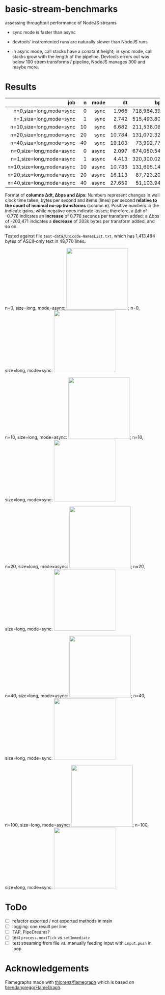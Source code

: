 # basic-stream-benchmarks
assessing throughput performance of NodeJS streams



* sync mode is faster than async

* devtools' instremented runs are naturally slower than NodeJS runs

* in async mode, call stacks have a conatant height; in sync mode, call stacks grow with the length of
  the pipeline. Devtools errors out way below 100 strem transforms / pipeline, NodeJS manages 300 and
  maybe more.


# Results

| job                       | n    | mode  | dt     | bps         | ips        | Δdt    | Δbps     | Δips    |
| ---:                      | ---: | ---:  | ---:   | ---:        | ---:       | ---:   | ---:     | ---:    |
| n=0,size=long,mode=sync   | 0    | sync  | 1.966  | 718,964.395 | 24,806.714 |        |          |         |
| n=1,size=long,mode=sync   | 1    | sync  | 2.742  | 515,493.800 | 17,786.287 | -0.776 | -203,471 | -7,020  |
| n=10,size=long,mode=sync  | 10   | sync  | 6.682  | 211,536.067 | 7,298.713  | -0.472 | -50,743  | -1,751  |
| n=20,size=long,mode=sync  | 20   | sync  | 10.784 | 131,072.329 | 4,522.441  | -0.441 | -29,395  | -1,014  |
| n=40,size=long,mode=sync  | 40   | sync  | 19.103 | 73,992.776  | 2,553.002  | -0.428 | -16,124  | -556    |
| n=0,size=long,mode=async  | 0    | async | 2.097  | 674,050.548 | 23,257.034 |        |          |         |
| n=1,size=long,mode=async  | 1    | async | 4.413  | 320,300.023 | 11,051.439 | -2.316 | -353,751 | -12,206 |
| n=10,size=long,mode=async | 10   | async | 10.733 | 131,695.146 | 4,543.930  | -0.864 | -54,236  | -1,871  |
| n=20,size=long,mode=async | 20   | async | 16.113 | 87,723.205  | 3,026.749  | -0.701 | -29,316  | -1,012  |
| n=40,size=long,mode=async | 40   | async | 27.659 | 51,103.944  | 1,763.260  | -0.639 | -15,574  | -537    |

Format of **columns Δdt, Δbps and Δips**: Numbers represent changes in wall clock time taken, bytes per
second and items (lines) per second **relative to the count of minimal no-op transforms** (column **n**).
Positive numbers in the  indicate gains, while negative ones indicate losses; therefore, a Δdt of -0.776
indicates an **increase** of 0.776 seconds per transform added; a Δbps of -203,471 indicates a **decrease**
of 203k bytes per transform added, and so on.

Tested against file `test-data/Unicode-NamesList.txt`, which has 1,413,484 bytes of ASCII-only text in
48,770 lines.


<!--

```bash
perf record -F 99 -g -- node ~/io/basic-stream-benchmarks/lib/main.js && \
perf script > out.perf && \
~/bin/FlameGraph/stackcollapse-perf.pl out.perf > out.folded && \
~/bin/FlameGraph/flamegraph.pl out.folded > flamegraph.svg
```

```bash
npm install -g flamegraph
npm install v8-profiler
```

```bash
npm run build && node lib/main.js
cat profile-n\:1.json | flamegraph -t cpuprofile > flamegraph.svg
cat profile-n\:5.json | flamegraph -t cpuprofile > flamegraph-n5-async-short.svg
```

 -->



n=0, size=long, mode=async: <img src="https://cdn.rawgit.com/loveencounterflow/basic-stream-benchmarks/master/flamegraph-n=0,size=long,mode=async.png" width=200>;
n=0, size=long, mode=sync: <img src="https://cdn.rawgit.com/loveencounterflow/basic-stream-benchmarks/master/flamegraph-n=0,size=long,mode=sync.png" width=200>

n=10, size=long, mode=async: <img src="https://cdn.rawgit.com/loveencounterflow/basic-stream-benchmarks/master/flamegraph-n=10,size=long,mode=async.png" width=200>;
n=10, size=long, mode=sync: <img src="https://cdn.rawgit.com/loveencounterflow/basic-stream-benchmarks/master/flamegraph-n=10,size=long,mode=sync.png" width=200>

n=20, size=long, mode=async: <img src="https://cdn.rawgit.com/loveencounterflow/basic-stream-benchmarks/master/flamegraph-n=20,size=long,mode=async.png" width=200>;
n=20, size=long, mode=sync: <img src="https://cdn.rawgit.com/loveencounterflow/basic-stream-benchmarks/master/flamegraph-n=20,size=long,mode=sync.png" width=200>

n=40, size=long, mode=async: <img src="https://cdn.rawgit.com/loveencounterflow/basic-stream-benchmarks/master/flamegraph-n=40,size=long,mode=async.png" width=200>;
n=40, size=long, mode=sync: <img src="https://cdn.rawgit.com/loveencounterflow/basic-stream-benchmarks/master/flamegraph-n=40,size=long,mode=sync.png" width=200>

n=100, size=long, mode=async: <img src="https://cdn.rawgit.com/loveencounterflow/basic-stream-benchmarks/master/flamegraph-n=100,size=long,mode=async.png" width=200>;
n=100, size=long, mode=sync: <img src="https://cdn.rawgit.com/loveencounterflow/basic-stream-benchmarks/master/flamegraph-n=100,size=long,mode=sync.png" width=200>


# ToDo

* [ ] refactor exported / not exported methods in main
* [ ] logging: one result per line
* [ ] TAP, PipeDreams?
* [ ] test `process.nextTick` vs `setImmediate`
* [ ] test streaming from file vs. manually feeding input with `input.push` in loop

# Acknowledgements


Flamegraphs made with [thlorenz/flamegraph](https://github.com/thlorenz/flamegraph) which is based on
[brendangregg/FlameGraph](https://github.com/brendangregg/FlameGraph).

